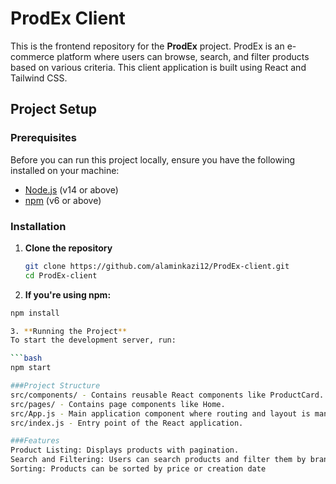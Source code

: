 # ProdEx Client

This is the frontend repository for the **ProdEx** project. ProdEx is an e-commerce platform where users can browse, search, and filter products based on various criteria. This client application is built using React and Tailwind CSS.

## Project Setup

### Prerequisites

Before you can run this project locally, ensure you have the following installed on your machine:

- [Node.js](https://nodejs.org/) (v14 or above)
- [npm](https://www.npmjs.com/) (v6 or above)

### Installation

1. **Clone the repository**

   ```bash
   git clone https://github.com/alaminkazi12/ProdEx-client.git
   cd ProdEx-client
   ```

2. **If you're using npm:**

````bash
npm install

3. **Running the Project**
To start the development server, run:

```bash
npm start

###Project Structure
src/components/ - Contains reusable React components like ProductCard.
src/pages/ - Contains page components like Home.
src/App.js - Main application component where routing and layout is managed.
src/index.js - Entry point of the React application.

###Features
Product Listing: Displays products with pagination.
Search and Filtering: Users can search products and filter them by brand, category, and price range.
Sorting: Products can be sorted by price or creation date
````
